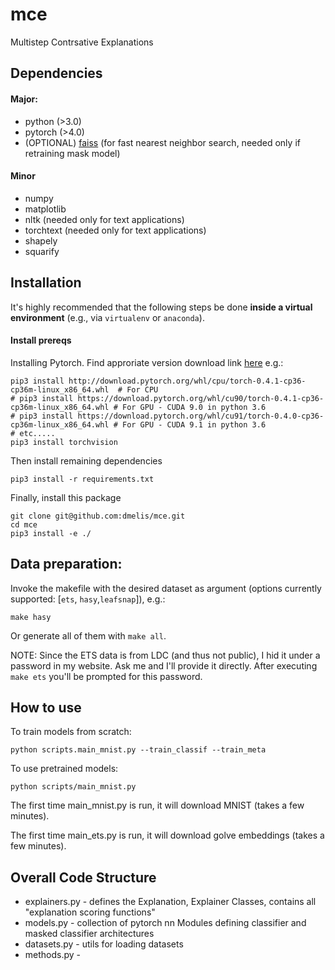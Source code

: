 # mce
Multistep Contrsative Explanations

## Dependencies

#### Major:
* python (>3.0)
* pytorch (>4.0)
* (OPTIONAL) [faiss](https://github.com/facebookresearch/faiss) (for fast nearest neighbor search, needed only if retraining mask model)

#### Minor
* numpy
* matplotlib
* nltk (needed only for text applications)
* torchtext (needed only for text applications)
* shapely
* squarify

## Installation

It's highly recommended that the following steps be done **inside a virtual environment** (e.g., via `virtualenv` or `anaconda`).


#### Install prereqs

Installing Pytorch. Find approriate version download link [here](https://pytorch.org/) e.g.:

```
pip3 install http://download.pytorch.org/whl/cpu/torch-0.4.1-cp36-cp36m-linux_x86_64.whl  # For CPU
# pip3 install https://download.pytorch.org/whl/cu90/torch-0.4.1-cp36-cp36m-linux_x86_64.whl # For GPU - CUDA 9.0 in python 3.6
# pip3 install https://download.pytorch.org/whl/cu91/torch-0.4.0-cp36-cp36m-linux_x86_64.whl # For GPU - CUDA 9.1 in python 3.6
# etc.....
pip3 install torchvision
```
Then install remaining dependencies
```
pip3 install -r requirements.txt
```
Finally, install this package
```
git clone git@github.com:dmelis/mce.git
cd mce
pip3 install -e ./
```

## Data preparation:

Invoke the makefile with the desired dataset as argument (options currently supported: [`ets`, `hasy`,`leafsnap`]), e.g.:

```
make hasy

```

Or generate all of them with `make all`.

NOTE: Since the ETS data is from LDC (and thus not public), I hid it under a password in my website. Ask me and I'll provide it directly. After executing `make ets` you'll be prompted for this password.

<!-- ```
  python setup.py install
``` -->

## How to use

To train models from scratch:
```
python scripts.main_mnist.py --train_classif --train_meta
```
<!-- ```
python -m scripts.main_mnist --train-classif --train-meta
``` -->

To use pretrained models:
```
python scripts/main_mnist.py
```

The first time main_mnist.py is run, it will download MNIST (takes a few minutes).


The first time main_ets.py is run, it will download golve embeddings (takes a few minutes).


## Overall Code Structure


* explainers.py - defines the Explanation, Explainer Classes, contains all "explanation scoring functions"
* models.py - collection of pytorch nn Modules defining classifier and masked classifier architectures
* datasets.py - utils for loading datasets
* methods.py -


<!-- Otherwise, download Pretrained Models:

```
wget  people.csail.mit.edu/davidam/MCE/checkpoints/mnist/classif.pth -P checkpoints/mnist/

wget  people.csail.mit.edu/davidam/MCE/checkpoints/mnist/mask_model_7x7.pth -P checkpoints/mnist/

wget  people.csail.mit.edu/davidam/MCE/checkpoints/hasy/classif.pth -P checkpoints/hasy/

wget  people.csail.mit.edu/davidam/MCE/checkpoints/hasy/mask_model_10x10.pth -P checkpoints/hasy/ -->
